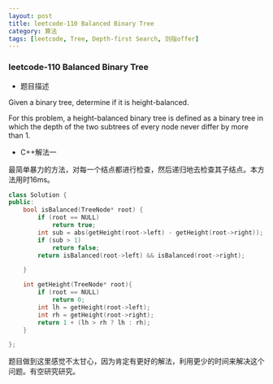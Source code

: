```yaml
---
layout: post
title: leetcode-110 Balanced Binary Tree
category: 算法
tags: [leetcode, Tree, Depth-first Search, 剑指offer]
---
```


### leetcode-110 Balanced Binary Tree ###

* 题目描述

Given a binary tree, determine if it is height-balanced.

For this problem, a height-balanced binary tree is defined as a binary tree in which the depth of the two subtrees of every node never differ by more than 1.

* C++解法一

最简单暴力的方法，对每一个结点都进行检查，然后递归地去检查其子结点。本方法用时16ms。

```cpp
class Solution {
public:
	bool isBalanced(TreeNode* root) {
		if (root == NULL)
			return true;
		int sub = abs(getHeight(root->left) - getHeight(root->right));
		if (sub > 1)
			return false;
		return isBalanced(root->left) && isBalanced(root->right);

	}

	int getHeight(TreeNode* root){
		if (root == NULL)
			return 0;
		int lh = getHeight(root->left);
		int rh = getHeight(root->right);
		return 1 + (lh > rh ? lh : rh);
	}

};
```

题目做到这里感觉不太甘心，因为肯定有更好的解法，利用更少的时间来解决这个问题。有空研究研究。
